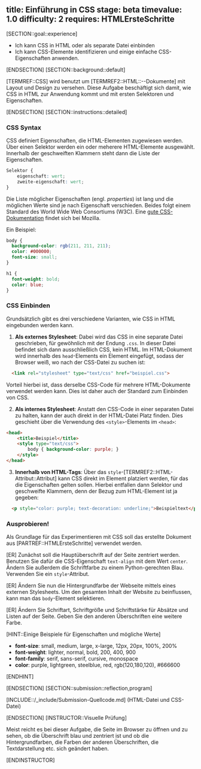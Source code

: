title: Einführung in CSS
stage: beta
timevalue: 1.0
difficulty: 2
requires: HTMLErsteSchritte
---

[SECTION::goal::experience]

 - Ich kann CSS in HTML oder als separate Datei einbinden
 - Ich kann CSS-Elemente identifizieren und einige einfache CSS-Eigenschaften anwenden.

[ENDSECTION]
[SECTION::background::default]

[TERMREF::CSS] wird benutzt um [TERMREF2::HTML::--Dokumente] mit Layout und Design zu versehen. 
Diese Aufgabe beschäftigt sich damit, wie CSS in HTML zur Anwendung kommt und mit ersten Selektoren und Eigenschaften.

[ENDSECTION]
[SECTION::instructions::detailed]

### CSS Syntax

CSS definiert Eigenschaften, die HTML-Elementen zugewiesen werden.
Über einen Selektor werden ein oder meherere HTML-Elemente ausgewählt. Innerhalb der
geschweiften Klammern steht dann die Liste der Eigenschaften.

```css
Selektor {
    eigenschaft: wert;
    zweite-eigenschaft: wert;
}
```

Die Liste möglicher Eigenschaften (engl. *properties*) ist lang und die möglichen Werte sind 
je nach Eigenschaft verschieden.
Beides folgt einem Standard des World Wide Web Consortiums (W3C).
Eine [gute CSS-Dokumentation](https://developer.mozilla.org/en-US/docs/Web/CSS) 
findet sich bei Mozilla.

Ein Beispiel:

```css
body {
  background-color: rgb(211, 211, 211); 
  color: #000000;
  font-size: small;
}

h1 {
  font-weight: bold;
  color: blue;
}
```


### CSS Einbinden

Grundsätzlich gibt es drei verschiedene Varianten, wie CSS in HTML eingebunden werden kann.

1. **Als externes Stylesheet**: Dabei wird das CSS in eine separate Datei geschrieben, 
für gewöhnlich mit der Endung `.css`. In dieser Datei befindet sich dann ausschließlich CSS, kein HTML. 
Im HTML-Dokument wird innerhalb des `head`-Elements ein Element eingefügt, 
sodass der Browser weiß, wo nach der CSS-Datei zu suchen ist:

```html
  <link rel="stylesheet" type="text/css" href="beispiel.css">
```

Vorteil hierbei ist, dass derselbe CSS-Code für mehrere HTML-Dokumente verwendet werden kann. 
Dies ist daher auch der Standard zum Einbinden von CSS.

2. **Als internes Stylesheet**: Anstatt den CSS-Code in einer separaten Datei zu halten, 
kann der auch direkt in der HTML-Datei Platz finden. 
Dies geschieht über die Verwendung des `<style>`-Elements im `<head>`:

```html
<head>
    <title>Beispiel</title>
    <style type="text/css">
        body { background-color: purple; }
    </style>
</head>
```

3. **Innerhalb von HTML-Tags**: Über das `style`-[TERMREF2::HTML-Attribut::Attribut] kann CSS 
direkt im Element platziert werden, für das die Eigenschaften gelten sollen. 
Hierbei entfallen dann Selektor und geschweifte Klammern, denn der Bezug zum HTML-Element ist ja gegeben:

```html
  <p style="color: purple; text-decoration: underline;">Beispieltext</p>
```

### Ausprobieren!

Als Grundlage für das Experimentieren mit CSS soll das erstellte Dokument aus [PARTREF::HTMLErsteSchritte] verwendet werden.

[ER] Zunächst soll die Hauptüberschrift auf der Seite zentriert werden. 
Benutzen Sie dafür die CSS-Eigenschaft `text-align` mit dem Wert `center`. 
Ändern Sie außerdem die Schriftfarbe zu einem Python-gerechten Blau. Verwenden Sie ein `style`-Attribut.

[ER] Ändern Sie nun die Hintergrundfarbe der Webseite mittels eines externen Stylesheets. 
Um den gesamten Inhalt der Website zu beinflussen, kann man das `body`-Element selektieren.

[ER] Ändern Sie Schriftart, Schriftgröße und Schriftstärke für Absätze und Listen auf der Seite. 
Geben Sie den anderen Überschriften eine weitere Farbe.

[HINT::Einige Beispiele für Eigenschaften und mögliche Werte]

 * **font-size**: small, medium, large, x-large, 12px, 20px, 100%, 200%
 * **font-weight**: lighter, normal, bold, 200, 400, 900
 * **font-family**: serif, sans-serif, cursive, monospace
 * **color**: purple, lightgreen, steelblue, red, rgb(120,180,120), #666600

[ENDHINT]

[ENDSECTION]
[SECTION::submission::reflection,program]

[INCLUDE::/_include/Submission-Quellcode.md]
(HTML-Datei und CSS-Datei)

[ENDSECTION]
[INSTRUCTOR::Visuelle Prüfung]

Meist reicht es bei dieser Aufgabe, die Seite im Browser zu öffnen und zu sehen, 
ob die Überschrift blau und zentriert ist und ob die Hintergrundfarben, 
die Farben der anderen Überschriften, die Textdarstellung etc. sich geändert haben.

[ENDINSTRUCTOR]

